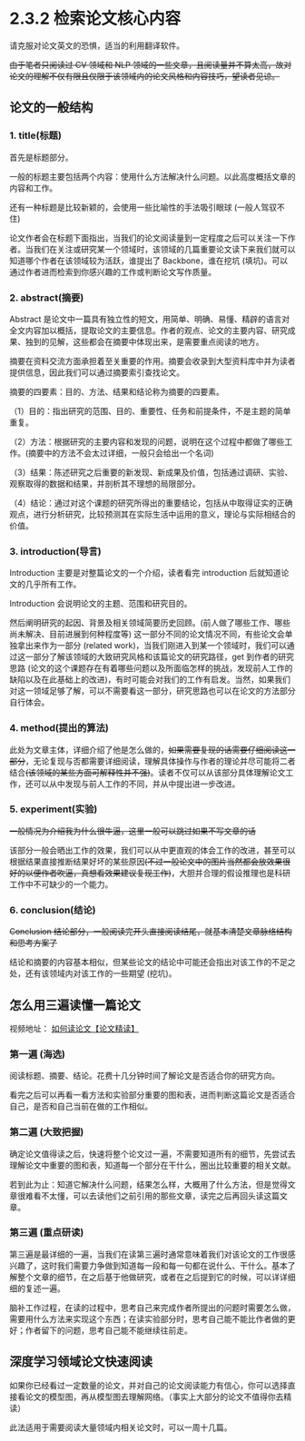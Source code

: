 # 2.3.2 检索论文核心内容

请克服对论文英文的恐惧，适当的利用翻译软件。

~~由于笔者只阅读过 CV 领域和 NLP 领域的一些文章，且阅读量并不算太高，故对论文的理解不仅有限且仅限于该领域内的论文风格和内容技巧，望读者见谅。~~

## 论文的一般结构

### 1. title(标题)

首先是标题部分。

一般的标题主要包括两个内容：使用什么方法解决什么问题。以此高度概括文章的内容和工作。

还有一种标题是比较新颖的，会使用一些比喻性的手法吸引眼球 (一般人驾驭不住)

论文作者会在标题下面指出，当我们的论文阅读量到一定程度之后可以关注一下作者。当我们在关注或研究某一个领域时，该领域的几篇重要论文读下来我们就可以知道哪个作者在该领域较为活跃，谁提出了 Backbone，谁在挖坑 (填坑)。可以通过作者进而检索到你感兴趣的工作或判断论文写作质量。

### 2. abstract(摘要)

Abstract 是论文中一篇具有独立性的短文，用简单、明确、易懂、精辟的语言对全文内容加以概括，提取论文的主要信息。作者的观点、论文的主要内容、研究成果、独到的见解，这些都会在摘要中体现出来，是需要重点阅读的地方。

摘要在资料交流方面承担着至关重要的作用。摘要会收录到大型资料库中并为读者提供信息，因此我们可以通过摘要索引查找论文。

摘要的四要素：目的、方法、结果和结论称为摘要的四要素。

（1）目的：指出研究的范围、目的、重要性、任务和前提条件，不是主题的简单重复。

（2）方法：根据研究的主要内容和发现的问题，说明在这个过程中都做了哪些工作。(摘要中的方法不会太过详细，一般只会给出一个名词)

（3）结果：陈述研究之后重要的新发现、新成果及价值，包括通过调研、实验、观察取得的数据和结果，并剖析其不理想的局限部分。

（4）结论：通过对这个课题的研究所得出的重要结论，包括从中取得证实的正确观点，进行分析研究，比较预测其在实际生活中运用的意义，理论与实际相结合的价值。

### 3. introduction(导言)

Introduction 主要是对整篇论文的一个介绍，读者看完 introduction 后就知道论文的几乎所有工作。

Introduction 会说明论文的主题、范围和研究目的。

然后阐明研究的起因、背景及相关领域简要历史回顾。(前人做了哪些工作、哪些尚未解决、目前进展到何种程度等) 这一部分不同的论文情况不同，有些论文会单独拿出来作为一部分 (related work)，当我们刚进入到某一个领域时，我们可以通过这一部分了解该领域的大致研究风格和该篇论文的研究路径，get 到作者的研究思路 (论文的这个课题存在有着哪些问题以及所面临怎样的挑战，发现前人工作的缺陷以及在此基础上的改进)，有时可能会对我们的工作有启发。当然，如果我们对这一领域足够了解，可以不需要看这一部分，研究思路也可以在论文的方法部分自行体会。

### 4. method(提出的算法)

此处为文章主体，详细介绍了他是怎么做的，~~如果需要复现的话需要仔细阅读这一部分~~，无论复现与否都需要详细阅读，理解具体操作与作者的理论并尽可能将二者结合~~(该领域的某些方面可解释性并不强)~~。读者不仅可以从该部分具体理解论文工作，还可以从中发现与前人工作的不同，并从中提出进一步改进。

### 5. experiment(实验)

~~一般情况为介绍我为什么很牛逼，这里一般可以跳过如果不写文章的话~~

该部分一般会晒出工作的效果，我们可以从中更直观的体会工作的改进，甚至可以根据结果直接推断结果好坏的某些原因~~(不过一般论文中的图片当然都会放效果很好的以便作者吹逼，真想看效果建议复现工作)~~，大胆并合理的假设推理也是科研工作中不可缺少的一个能力。

### 6. conclusion(结论)

~~Conclusion 结论部分，一般阅读完开头直接阅读结尾，就基本清楚文章脉络结构和思考方案了~~

结论和摘要的内容基本相似，但某些论文的结论中可能还会指出对该工作的不足之处，还有该领域内对该工作的一些期望 (挖坑)。

## 怎么用三遍读懂一篇论文

视频地址： [如何读论文【论文精读】](https://www.bilibili.com/video/BV1H44y1t75x)

<Bilibili bvid='BV1H44y1t75x'/>

### 第一遍 (海选)

阅读标题、摘要、结论。花费十几分钟时间了解论文是否适合你的研究方向。

看完之后可以再看一看方法和实验部分重要的图和表，进而判断这篇论文是否适合自己，是否和自己当前在做的工作相似。

### 第二遍 (大致把握)

确定论文值得读之后，快速将整个论文过一遍，不需要知道所有的细节，先尝试去理解论文中重要的图和表，知道每一个部分在干什么，圈出比较重要的相关文献。

若到此为止：知道它解决什么问题，结果怎么样，大概用了什么方法，但是觉得文章很难看不太懂，可以去读他们之前引用的那些文章，读完之后再回头读这篇文章。

### 第三遍 (重点研读)

第三遍是最详细的一遍，当我们在读第三遍时通常意味着我们对该论文的工作很感兴趣了，这时我们需要力争做到知道每一段和每一句都在说什么、干什么。基本了解整个文章的细节，在之后基于他做研究，或者在之后提到它的时候，可以详详细细的复述一遍。

脑补工作过程，在读的过程中，思考自己来完成作者所提出的问题时需要怎么做，需要用什么方法来实现这个东西；在读实验部分时，思考自己能不能比作者做的更好；作者留下的问题，思考自己能不能继续往前走。

## 深度学习领域论文快速阅读

如果你已经看过一定数量的论文，并对自己的论文阅读能力有信心，你可以选择直接看论文的模型图，再从模型图去理解网络。（事实上大部分的论文不值得你去精读）

此法适用于需要阅读大量领域内相关论文时，可以一周十几篇。

